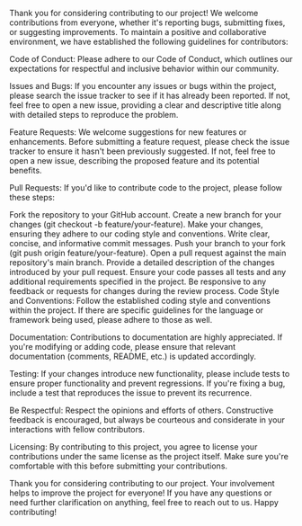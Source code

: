 Thank you for considering contributing to our project! We welcome contributions from everyone, whether it's reporting bugs, submitting fixes, or suggesting improvements. To maintain a positive and collaborative environment, we have established the following guidelines for contributors:

Code of Conduct: Please adhere to our Code of Conduct, which outlines our expectations for respectful and inclusive behavior within our community.

Issues and Bugs: If you encounter any issues or bugs within the project, please search the issue tracker to see if it has already been reported. If not, feel free to open a new issue, providing a clear and descriptive title along with detailed steps to reproduce the problem.

Feature Requests: We welcome suggestions for new features or enhancements. Before submitting a feature request, please check the issue tracker to ensure it hasn't been previously suggested. If not, feel free to open a new issue, describing the proposed feature and its potential benefits.

Pull Requests: If you'd like to contribute code to the project, please follow these steps:

Fork the repository to your GitHub account.
Create a new branch for your changes (git checkout -b feature/your-feature).
Make your changes, ensuring they adhere to our coding style and conventions.
Write clear, concise, and informative commit messages.
Push your branch to your fork (git push origin feature/your-feature).
Open a pull request against the main repository's main branch.
Provide a detailed description of the changes introduced by your pull request.
Ensure your code passes all tests and any additional requirements specified in the project.
Be responsive to any feedback or requests for changes during the review process.
Code Style and Conventions: Follow the established coding style and conventions within the project. If there are specific guidelines for the language or framework being used, please adhere to those as well.

Documentation: Contributions to documentation are highly appreciated. If you're modifying or adding code, please ensure that relevant documentation (comments, README, etc.) is updated accordingly.

Testing: If your changes introduce new functionality, please include tests to ensure proper functionality and prevent regressions. If you're fixing a bug, include a test that reproduces the issue to prevent its recurrence.

Be Respectful: Respect the opinions and efforts of others. Constructive feedback is encouraged, but always be courteous and considerate in your interactions with fellow contributors.

Licensing: By contributing to this project, you agree to license your contributions under the same license as the project itself. Make sure you're comfortable with this before submitting your contributions.

Thank you for considering contributing to our project. Your involvement helps to improve the project for everyone! If you have any questions or need further clarification on anything, feel free to reach out to us. Happy contributing!

